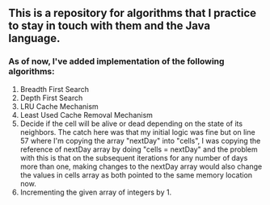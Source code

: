 ## This is a repository for algorithms that I practice to stay in touch with them and the Java language.

### As of now, I've added implementation of the following algorithms:

1. Breadth First Search
2. Depth First Search
3. LRU Cache Mechanism
4. Least Used Cache Removal Mechanism
5. Decide if the cell will be alive or dead depending on the state of its neighbors. The catch here was that my initial logic was fine but on line 57 where I'm copying the array "nextDay" into "cells", I was copying the reference of nextDay array by doing "cells = nextDay" and the problem with this is that on the subsequent iterations for any number of days more than one, making changes to the nextDay array would also change the values in cells array as both pointed to the same memory location now.
6. Incrementing the given array of integers by 1.
